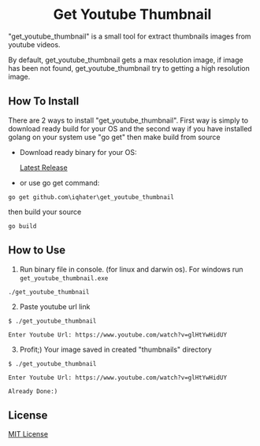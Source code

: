 
<h1 align="center">Get Youtube Thumbnail</h1>
<!-- <div align="center">
<a href="https://github.com/goreleaser/goreleaser/releases/tag/v0.45.1">
<img src="https://img.shields.io/github/release/qubyte/rubidium.svg?style=flat-square" alt="latest-release"></a>
<a href="https://semaphoreci.com/docs/how-to-get-build-badge.html">
<img src="https://img.shields.io/travis/rust-lang/rust.svg?style=flat-square" alt="build-passing"></a>
<a href="https://codecov.io/">
<img src="https://img.shields.io/scrutinizer/coverage/g/filp/whoops.svg?style=flat-square" alt="code-coverage"></a>
</div>
<hr> -->

"get_youtube_thumbnail" is a small tool for extract thumbnails images from youtube videos. 

By default, get_youtube_thumbnail gets a max resolution image, if image has been not found, get_youtube_thumbnail try to getting a high resolution image.


## How To Install

There are 2 ways to install "get_youtube_thumbnail". First way is simply to download ready build for your OS and the second way if you have installed golang on your system use "go get" then make build from source 

- Download ready binary for your OS:

     [Latest Release](#)
     <!-- https://github.com/goreleaser/goreleaser/releases/tag/v0.45.1 -->

 - or use go get command:
```
go get github.com\iqhater\get_youtube_thumbnail
```
then build your source
```
go build
```
 

## How to Use

1. Run binary file in console. (for linux and darwin os). For windows run `get_youtube_thumbnail.exe`
```
./get_youtube_thumbnail
```
2. Paste youtube url link
```
$ ./get_youtube_thumbnail

Enter Youtube Url: https://www.youtube.com/watch?v=glHtYwHidUY
```
3. Profit;) Your image saved in created "thumbnails" directory
```
$ ./get_youtube_thumbnail

Enter Youtube Url: https://www.youtube.com/watch?v=glHtYwHidUY

Already Done:)
```

## License

[MIT License](LICENSE)